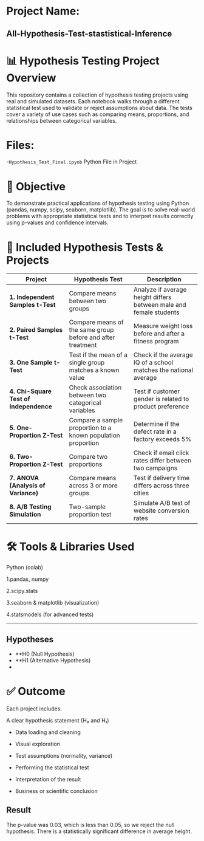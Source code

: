 # Project Name:
 ## All-Hypothesis-Test-stastistical-Inference

# 📊 Hypothesis Testing Project Overview
This repository contains a collection of hypothesis testing projects using real and simulated datasets. Each notebook walks through a different statistical test used to validate or reject assumptions about data. The tests cover a variety of use cases such as comparing means, proportions, and relationships between categorical variables.
# Files:
-`Hypothesis_Test_Final.ipynb` Python File in Project

# 🎯 Objective
To demonstrate practical applications of hypothesis testing using Python (pandas, numpy, scipy, seaborn, matplotlib). The goal is to solve real-world problems with appropriate statistical tests and to interpret results correctly using p-values and confidence intervals.

# 🧪 Included Hypothesis Tests & Projects
| Project                                | Hypothesis Test                                              | Description                                                        |
| -------------------------------------- | ------------------------------------------------------------ | ------------------------------------------------------------------ |
| **1. Independent Samples t-Test**      | Compare means between two groups                             | Analyze if average height differs between male and female students |
| **2. Paired Samples t-Test**           | Compare means of the same group before and after treatment   | Measure weight loss before and after a fitness program             |
| **3. One Sample t-Test**               | Test if the mean of a single group matches a known value     | Check if the average IQ of a school matches the national average   |
| **4. Chi-Square Test of Independence** | Check association between two categorical variables          | Test if customer gender is related to product preference           |
| **5. One-Proportion Z-Test**           | Compare a sample proportion to a known population proportion | Determine if the defect rate in a factory exceeds 5%               |
| **6. Two-Proportion Z-Test**           | Compare two proportions                                      | Check if email click rates differ between two campaigns            |
| **7. ANOVA (Analysis of Variance)**    | Compare means across 3 or more groups                        | Test if delivery time differs across three cities                  |
| **8. A/B Testing Simulation**          | Two-sample proportion test                                   | Simulate A/B test of website conversion rates                      |

# 🛠 Tools & Libraries Used
Python (colab)

1.pandas, numpy

2.scipy.stats

3.seaborn & matplotlib (visualization)

4.statsmodels (for advanced tests)

---

## Hypotheses
- **H0 (Null Hypothesis)
- **H1 (Alternative Hypothesis)
- 
# ✅ Outcome
Each project includes:

A clear hypothesis statement (H₀ and H₁)

- Data loading and cleaning

- Visual exploration

- Test assumptions (normality, variance)

- Performing the statistical test

- Interpretation of the result

- Business or scientific conclusion

## Result
The p-value was 0.03, which is less than 0.05, so we reject the null hypothesis. There is a statistically significant difference in average height.
